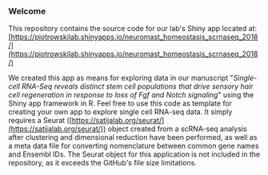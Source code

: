 ### Welcome
This repository contains the source code for our lab's Shiny app located at:
[https://piotrowskilab.shinyapps.io/neuromast_homeostasis_scrnaseq_2018/](https://piotrowskilab.shinyapps.io/neuromast_homeostasis_scrnaseq_2018/)

We created this app as means for exploring data in our manuscript "*Single-cell RNA-Seq reveals distinct stem cell populations that drive sensory hair cell regeneration in response to loss of Fgf and Notch signaling*" using the Shiny app framework in R. Feel free to use this code as template for creating your own app to explore single cell RNA-seq data. It simply requires a Seurat ([https://satijalab.org/seurat/](https://satijalab.org/seurat/)) object created from a scRNA-seq analysis after clustering and dimensional reduction have been performed, as well as a meta data file for converting nomenclature between common gene names and Ensembl IDs. The Seurat object for this application is not included in the repository, as it exceeds the GitHub's file size limitations. 
